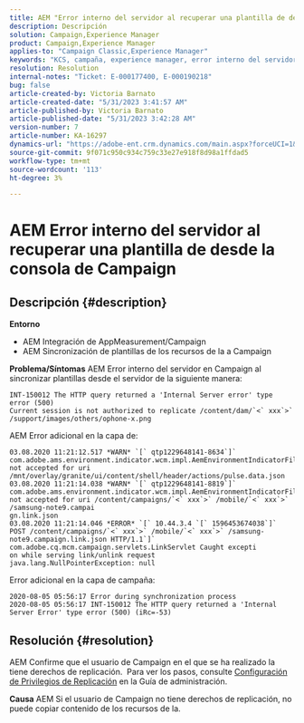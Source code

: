 ```yaml
---
title: AEM "Error interno del servidor al recuperar una plantilla de desde la consola de Campaign"
description: Descripción
solution: Campaign,Experience Manager
product: Campaign,Experience Manager
applies-to: "Campaign Classic,Experience Manager"
keywords: "KCS, campaña, experience manager, error interno del servidor, 500"
resolution: Resolution
internal-notes: "Ticket: E-000177400, E-000190218"
bug: false
article-created-by: Victoria Barnato
article-created-date: "5/31/2023 3:41:57 AM"
article-published-by: Victoria Barnato
article-published-date: "5/31/2023 3:42:28 AM"
version-number: 7
article-number: KA-16297
dynamics-url: "https://adobe-ent.crm.dynamics.com/main.aspx?forceUCI=1&pagetype=entityrecord&etn=knowledgearticle&id=7fa3f313-65ff-ed11-8f6e-6045bd006149"
source-git-commit: 9f071c950c934c759c33e27e918f8d98a1ffdad5
workflow-type: tm+mt
source-wordcount: '113'
ht-degree: 3%

---
```


# AEM Error interno del servidor al recuperar una plantilla de desde la consola de Campaign

## Descripción {#description}

<b>Entorno</b>
- AEM Integración de AppMeasurement/Campaign
- AEM Sincronización de plantillas de los recursos de la a Campaign

<b>Problema/Síntomas</b>
AEM Error interno del servidor en Campaign al sincronizar plantillas desde el servidor de la siguiente manera:


```
INT-150012 The HTTP query returned a 'Internal Server error' type error (500)
Current session is not authorized to replicate /content/dam/`<` xxx`>` /support/images/others/ophone-x.png
```


AEM Error adicional en la capa de:


```
03.08.2020 11:21:12.517 *WARN* `[` qtp1229648141-8634`]`  com.adobe.ams.environment.indicator.wcm.impl.AemEnvironmentIndicatorFilter not accepted for uri /mnt/overlay/granite/ui/content/shell/header/actions/pulse.data.json
03.08.2020 11:21:14.038 *WARN* `[` qtp1229648141-8819`]`  com.adobe.ams.environment.indicator.wcm.impl.AemEnvironmentIndicatorFilter not accepted for uri /content/campaigns/`<` xxx`>` /mobile/`<` xxx`>` /samsung-note9.campai
gn.link.json
03.08.2020 11:21:14.046 *ERROR* `[` 10.44.3.4 `[` 1596453674038`]`  POST /content/campaigns/`<` xxx`>` /mobile/`<` xxx`>` /samsung-note9.campaign.link.json HTTP/1.1`]`  com.adobe.cq.mcm.campaign.servlets.LinkServlet Caught excepti
on while serving link/unlink request
java.lang.NullPointerException: null
```


Error adicional en la capa de campaña:


```
2020-08-05 05:56:17 Error during synchronization process
2020-08-05 05:56:17 INT-150012 The HTTP query returned a 'Internal Server Error' type error (500) (iRc=-53)
```





## Resolución {#resolution}


AEM Confirme que el usuario de Campaign en el que se ha realizado la tiene derechos de replicación.  Para ver los pasos, consulte [Configuración de Privilegios de Replicación](https://experienceleague.adobe.com/docs/experience-manager-65/administering/security/security.html?lang=en#setting-replication-privileges) en la Guía de administración.

<b>Causa</b>
AEM Si el usuario de Campaign no tiene derechos de replicación, no puede copiar contenido de los recursos de la.


